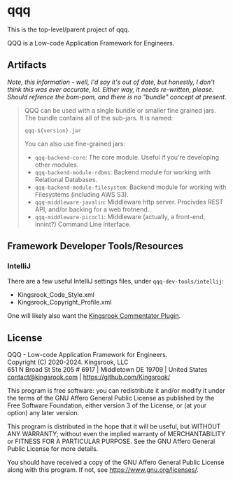 # qqq

This is the top-level/parent project of qqq.

QQQ is a Low-code Application Framework for Engineers.

## Artifacts
*Note, this information - well, I'd say it's out of date, but honestly, I don't
think this was ever accurate, lol.  Either way, it needs re-written, please.
Should refrence the bom-pom, and there is no "bundle" concept at present.*

> QQQ can be used with a single bundle or smaller fine grained jars.
> The bundle contains all of the sub-jars.  It is named:
> 
> ```qqq-${version}.jar```
> 
> You can also use fine-grained jars:
> - `qqq-backend-core`: The core module.  Useful if you're developing other modules.
> - `qqq-backend-module-rdbms`: Backend module for working with Relational Databases.
> - `qqq-backend-module-filesystem`: Backend module for working with Filesystems (including AWS S3).
> - `qqq-middleware-javalin`: Middleware http server.  Procivdes REST API, and/or backing for a web frotnend.
> - `qqq-middleware-picocli`: Middleware (actually, a front-end, innint?) Command Line interface.

## Framework Developer Tools/Resources
### IntelliJ
There are a few useful IntelliJ settings files, under `qqq-dev-tools/intellij`:
- Kingsrook_Code_Style.xml
- Kingsrook_Copyright_Profile.xml

One will likely also want the [Kingsrook Commentator
Plugin](https://plugins.jetbrains.com/plugin/19325-kingsrook-commentator).

## License
QQQ - Low-code Application Framework for Engineers. \
Copyright (C) 2020-2024.  Kingsrook, LLC \
651 N Broad St Ste 205 # 6917 | Middletown DE 19709 | United States \
contact@kingsrook.com | https://github.com/Kingsrook/

This program is free software: you can redistribute it and/or modify
it under the terms of the GNU Affero General Public License as
published by the Free Software Foundation, either version 3 of the
License, or (at your option) any later version.

This program is distributed in the hope that it will be useful,
but WITHOUT ANY WARRANTY; without even the implied warranty of
MERCHANTABILITY or FITNESS FOR A PARTICULAR PURPOSE.  See the
GNU Affero General Public License for more details.

You should have received a copy of the GNU Affero General Public License
along with this program.  If not, see <https://www.gnu.org/licenses/>.
